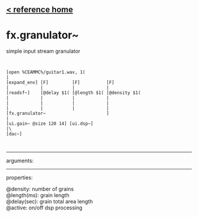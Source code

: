[< reference home](ceammc_lib.html)
---

# fx.granulator~


simple input stream granulator

```


[open %CEAMMC%/guitar1.wav, 1(
|
[expand_env] [F]         [F]          [F]
|            |           |            |
[readsf~]    [@delay $1( [@length $1( [@density $1(
|            |           |            |
|            |           |            |
|            |           |            |
[fx.granulator~                       ]
|
[ui.gain~ @size 120 14] [ui.dsp~]
|\
[dac~]

            
```

---
arguments:


---
properties:

@density: number of
            grains<br>
@length(ms): grain length<br>
@delay(sec): grain total area length<br>
@active: on/off dsp
            processing<br>

